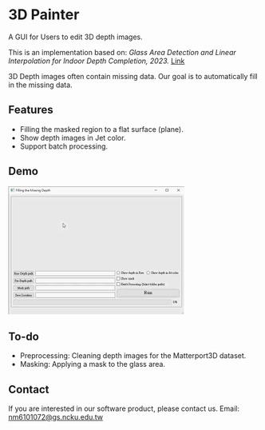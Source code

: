 # 3D Painter

A GUI for Users to edit 3D depth images.

This is an implementation based on: *Glass Area Detection and Linear Interpolation for Indoor Depth Completion, 2023.* [Link](https://hdl.handle.net/11296/n728tt)

3D Depth images often contain missing data. Our goal is to automatically fill in the missing data.

Features
--------
* Filling the masked region to a flat surface (plane).
* Show depth images in Jet color.
* Support batch processing.

Demo
--------
![Adapter for Controller](3DPainter%20Demo.gif)

To-do
--------
* Preprocessing: Cleaning depth images for the Matterport3D dataset.
* Masking: Applying a mask to the glass area.

Contact
--------
If you are interested in our software product, please contact us. Email: 	nm6101072@gs.ncku.edu.tw
